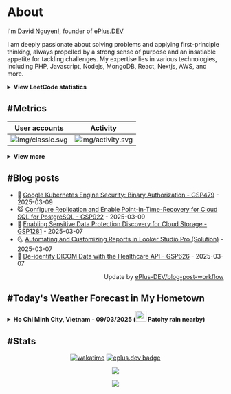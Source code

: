 # About

I'm [David Nguyen!](https://github.com/hoangsvit), founder of [ePlus.DEV](https://eplus.dev)

I am deeply passionate about solving problems and applying first-principle thinking, always propelled by a strong sense
of purpose and an insatiable appetite for tackling challenges. My expertise lies in various technologies, including PHP,
Javascript, Nodejs, MongoDB, React, Nextjs, AWS, and more.

<details>
  <summary><b>View LeetCode statistics</b></summary>

  <p align="center">
    <img alt="img/leetcode.svg" src="https://metrics.eplus.dev/img/leetcode.svg">
  </p>
</details>

## #Metrics

| User accounts | Activity |
| ------------- | ------------- |
| ![img/classic.svg](https://metrics.eplus.dev/img/classic.svg) | ![img/activity.svg](https://metrics.eplus.dev/img/activity.svg) |

<details>
  <summary><b>View more</b></summary>

  | Wakatime | Languages |
  | ------------- | ------------- |
  | ![img/wakatime.svg](https://metrics.eplus.dev/img/wakatime.svg) | ![img/languages.svg](https://metrics.eplus.dev/img/languages.svg) |

  | Achievements | Followers |
  | ------------- | ------------- |
  | ![img/achievements.compact.svg](https://metrics.eplus.dev/img/achievements.compact.svg) | ![img/people.followers.svg](https://metrics.eplus.dev/img/people.followers.svg) |
</details>

## #Blog posts
- 🧰 [Google Kubernetes Engine Security: Binary Authorization - GSP479](https://eplus.dev/google-kubernetes-engine-security-binary-authorization-gsp479) - 2025-03-09 
- 😺 [Configure Replication and Enable Point-in-Time-Recovery for Cloud SQL for PostgreSQL  - GSP922](https://eplus.dev/configure-replication-and-enable-point-in-time-recovery-for-cloud-sql-for-postgresql-gsp922) - 2025-03-09 
- 🗽 [Enabling Sensitive Data Protection Discovery for Cloud Storage - GSP1281](https://eplus.dev/enabling-sensitive-data-protection-discovery-for-cloud-storage-gsp1281) - 2025-03-07 
- 🌜 [Automating and Customizing Reports in Looker Studio Pro &lpar;Solution&rpar;](https://eplus.dev/automating-and-customizing-reports-in-looker-studio-pro-solution) - 2025-03-07 
- 📝 [De-identify DICOM Data with the Healthcare API - GSP626](https://eplus.dev/de-identify-dicom-data-with-the-healthcare-api-gsp626) - 2025-03-07 

<div align="right">
  Update by <a target="_blank"
    href="https://github.com/ePlus-DEV/blog-post-workflow">ePlus-DEV/blog-post-workflow</a>
</div>

## #Today's Weather Forecast in My Hometown



<details>
  <summary><b>Ho Chi Minh City, Vietnam - 09/03/2025 (<img src="https://cdn.weatherapi.com/weather/64x64/day/176.png" width="25" /> Patchy rain nearby)</b></summary>


<table>
    <tr>
        <th>Hour</th>
        <td>00:00</td><td>01:00</td><td>02:00</td><td>03:00</td><td>04:00</td><td>05:00</td><td>06:00</td><td>07:00</td><td>08:00</td><td>09:00</td><td>10:00</td><td>11:00</td><td>12:00</td><td>13:00</td><td>14:00</td><td>15:00</td><td>16:00</td><td>17:00</td><td>18:00</td><td>19:00</td><td>20:00</td><td>21:00</td><td>22:00</td><td>23:00</td>
    </tr>
    <tr>
        <th>Weather</th>
        <td><img src="https://cdn.weatherapi.com/weather/64x64/night/113.png"></img></td><td><img src="https://cdn.weatherapi.com/weather/64x64/night/113.png"></img></td><td><img src="https://cdn.weatherapi.com/weather/64x64/night/113.png"></img></td><td><img src="https://cdn.weatherapi.com/weather/64x64/night/113.png"></img></td><td><img src="https://cdn.weatherapi.com/weather/64x64/night/113.png"></img></td><td><img src="https://cdn.weatherapi.com/weather/64x64/night/113.png"></img></td><td><img src="https://cdn.weatherapi.com/weather/64x64/night/116.png"></img></td><td><img src="https://cdn.weatherapi.com/weather/64x64/day/119.png"></img></td><td><img src="https://cdn.weatherapi.com/weather/64x64/day/119.png"></img></td><td><img src="https://cdn.weatherapi.com/weather/64x64/day/116.png"></img></td><td><img src="https://cdn.weatherapi.com/weather/64x64/day/116.png"></img></td><td><img src="https://cdn.weatherapi.com/weather/64x64/day/116.png"></img></td><td><img src="https://cdn.weatherapi.com/weather/64x64/day/116.png"></img></td><td><img src="https://cdn.weatherapi.com/weather/64x64/day/266.png"></img></td><td><img src="https://cdn.weatherapi.com/weather/64x64/day/353.png"></img></td><td><img src="https://cdn.weatherapi.com/weather/64x64/day/122.png"></img></td><td><img src="https://cdn.weatherapi.com/weather/64x64/day/113.png"></img></td><td><img src="https://cdn.weatherapi.com/weather/64x64/day/116.png"></img></td><td><img src="https://cdn.weatherapi.com/weather/64x64/day/122.png"></img></td><td><img src="https://cdn.weatherapi.com/weather/64x64/night/116.png"></img></td><td><img src="https://cdn.weatherapi.com/weather/64x64/night/119.png"></img></td><td><img src="https://cdn.weatherapi.com/weather/64x64/night/176.png"></img></td><td><img src="https://cdn.weatherapi.com/weather/64x64/night/119.png"></img></td><td><img src="https://cdn.weatherapi.com/weather/64x64/night/176.png"></img></td>
    </tr>
    <tr>
        <th>Condition</th>
        <td width="200px">Clear </td><td width="200px">Clear </td><td width="200px">Clear </td><td width="200px">Clear </td><td width="200px">Clear </td><td width="200px">Clear </td><td width="200px">Partly Cloudy </td><td width="200px">Cloudy </td><td width="200px">Cloudy </td><td width="200px">Partly Cloudy </td><td width="200px">Partly Cloudy </td><td width="200px">Partly Cloudy </td><td width="200px">Partly Cloudy </td><td width="200px">Light drizzle</td><td width="200px">Light rain shower</td><td width="200px">Overcast </td><td width="200px">Sunny</td><td width="200px">Partly Cloudy </td><td width="200px">Overcast </td><td width="200px">Partly Cloudy </td><td width="200px">Cloudy </td><td width="200px">Patchy rain nearby</td><td width="200px">Cloudy </td><td width="200px">Patchy rain nearby</td>
    </tr>
    <tr>
        <th>Temperature</th>
        <td>27.2 °C</td><td>26.9 °C</td><td>26.7 °C</td><td>26.5 °C</td><td>26.5 °C</td><td>26.3 °C</td><td>25.9 °C</td><td>26.6 °C</td><td>27.3 °C</td><td>28.7 °C</td><td>30.8 °C</td><td>33 °C</td><td>33.5 °C</td><td>34.5 °C</td><td>33.1 °C</td><td>31.2 °C</td><td>32 °C</td><td>29.6 °C</td><td>28.4 °C</td><td>28.3 °C</td><td>28.3 °C</td><td>28 °C</td><td>27.8 °C</td><td>27.6 °C</td>
    </tr>
    <tr>
        <th>Wind</th>
        <td>6.1 kph</td><td>6.8 kph</td><td>7.9 kph</td><td>7.9 kph</td><td>6.8 kph</td><td>5.8 kph</td><td>5.4 kph</td><td>4.7 kph</td><td>5 kph</td><td>4 kph</td><td>4 kph</td><td>3.2 kph</td><td>6.8 kph</td><td>9.4 kph</td><td>12.2 kph</td><td>15.8 kph</td><td>13.7 kph</td><td>12.6 kph</td><td>12.6 kph</td><td>9 kph</td><td>6.5 kph</td><td>3.6 kph</td><td>4.3 kph</td><td>6.1 kph</td>
    </tr>
</table>


<div align="right">
  Updated at: 2025-03-09T09:53:10Z - by <a target="_blank"
    href="https://github.com/ePlus-DEV/weather-forecast">ePlus-DEV/weather-forecast</a>
</div>
</details>


## #Stats
<div align="center">

[![wakatime](https://wakatime.com/badge/user/e0aaeeb0-6b00-4a68-93a3-146329e5281e.svg)](https://wakatime.com/@e0aaeeb0-6b00-4a68-93a3-146329e5281e) [![eplus.dev badge](https://user-badge.eplus.dev/vietnam/hoangsvit.svg)](https://user-badge.eplus.dev/vietnam/hoangsvit)

![](https://komarev.com/ghpvc/?username=hoangsvit&style=for-the-badge)

[![](https://s11.flagcounter.com/count/1xO8/bg_FFFFFF/txt_000000/border_CCCCCC/columns_2/maxflags_10/viewers_3/labels_1/pageviews_1/flags_1/percent_0/)](https://s11.flagcounter.com/more/1xO8/)
</div>
